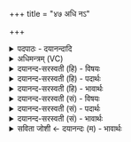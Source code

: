 +++
title = "४७ अधि नऽ"

+++
<details><summary>पदपाठः - दयानन्दादि</summary>

अधि। नः॒। इ॒न्द्र॒। ए॒षा॒म्। विष्णो॒ऽइति॒ विष्णो॑। स॒जा॒त्या᳖ना॒मिति॑ सऽजा॒त्या᳖नाम्। इ॒त। मरु॑तः। अश्वि॑ना। ४७।
</details>

<details><summary>अधिमन्त्रम् (VC)</summary>

- विश्वेदेवा देवताः
- कुत्सीदिर्ऋषिः
- स्वराडार्षी गायत्री
- षड्जः
</details>

<details><summary>दयानन्द-सरस्वती (हि) - विषयः</summary>

फिर मनुष्यों को क्या करना चाहिये, इस विषय को अगले मन्त्र में कहा है ॥
</details>

<details><summary>दयानन्द-सरस्वती (हि) - पदार्थः</summary>

पदार्थान्वयभाषाः -  हे (इन्द्र) परमैश्वर्यदातः विद्वन् ! हे (विष्णो) व्यापक ईश्वर ! हे (मरुतः) मनुष्यो ! तथा हे (अश्विना) अध्यापक, उपदेशक लोगो ! तुम सब (सजात्यानाम्) हमारे सहयोगी (एषाम्) इन (नः) हमारे बीच (अधि) स्वामीपन को (इत) प्राप्त होओ ॥४७ ॥
</details>

<details><summary>दयानन्द-सरस्वती (हि) - भावार्थः</summary>

भावार्थभाषाः -  इस मन्त्र में वाचकलुप्तोपमालङ्कार है। जो विद्वान् ईश्वर के समान पक्षपात छोड़ समदृष्टि से हमारे विषय में वर्त्तें, उनके विषय में हम भी वैसे ही वर्त्ता करें ॥४७ ॥
</details>

<details><summary>दयानन्द-सरस्वती (सं) - विषयः</summary>

पुनर्मनुष्यैः किं कर्त्तव्यमित्याह ॥
</details>

<details><summary>दयानन्द-सरस्वती (सं) - पदार्थः</summary>

पदार्थान्वयभाषाः -  हे इन्द्र ! हे विष्णो ! हे मरुतः ! हे अश्विना ! यूयं सजात्यानामेषां नो मध्येऽधिस्वामित्वमित ॥४७ ॥
</details>

<details><summary>दयानन्द-सरस्वती (सं) - भावार्थः</summary>

भावार्थभाषाः -  अत्र वाचकलुप्तोपमालङ्कारः। ये विद्वांस ईश्वरवदस्मासु वर्तेरंस्तेषु वयं तथैव वर्तेमहि ॥४७ ॥
</details>

<details><summary>सविता जोशी ← दयानन्दः (म) - भावार्थः</summary>

भावार्थभाषाः -  या मंत्रात वाचकलुप्तोपमालंकार आहे. जे विद्वान भेदभाव न करता ईश्वराप्रमाणे सर्वांशी समदृष्टीने वागतात, तसेच आपण सर्वांनीही त्याच्याशी तसे वागावे.
</details>